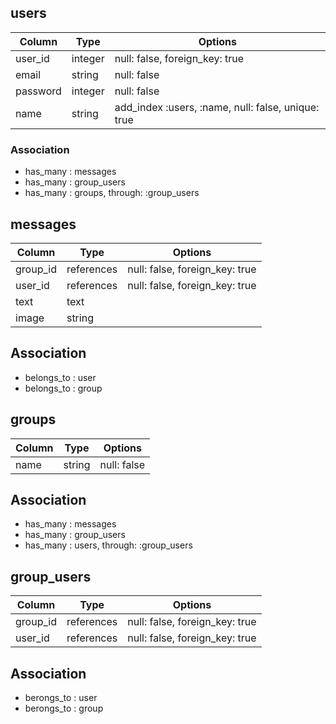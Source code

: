 ## users

|Column|Type|Options|
|------|----|-------|
|user_id|integer|null: false, foreign_key: true|
|email|string|null: false|
|password|integer|null: false|
|name|string|add_index :users, :name, null: false, unique: true|

### Association
- has_many : messages
- has_many : group_users
- has_many : groups, through: :group_users


## messages
|Column|Type|Options|
|------|----|-------|
|group_id|references|null: false, foreign_key: true|
|user_id|references|null: false, foreign_key: true|
|text|text| |
|image|string| |

## Association
- belongs_to : user
- belongs_to : group


## groups
|Column|Type|Options|
|------|----|-------|
|name|string|null: false|

## Association
- has_many : messages
- has_many : group_users
- has_many : users, through: :group_users


## group_users
|Column|Type|Options|
|------|----|-------|
|group_id|references|null: false, foreign_key: true|
|user_id|references|null: false, foreign_key: true|

## Association
- berongs_to : user
- berongs_to : group

